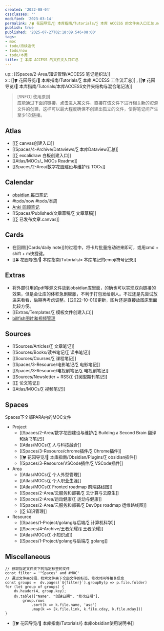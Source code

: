 ```yaml
---
created: '2022-08-04'
cssclasses: ''
modified: '2023-03-14'
permalink: /🍀 花园导览/🧰 本库指南/Tutorials/∑ 本库 ACCESS 的文件夹入口汇总.md
publish: true
published: '2025-07-27T02:18:09.546+08:00'
tags:
- moc
- todo/持续迭代
- todo/now
- todo/本周
title: ∑ 本库 ACCESS 的文件夹入口汇总
---
```

up:: [[Spaces/2-Area/知识管理/ACCESS 笔记组织法]]  
x:: [[🍀 花园导览/🧰 本库指南/Tutorials/∑ 本库 ACCESS 工作流汇总]] , [[🍀 花园导览/🧰 本库指南/Tutorials/本库ACCESS文件夹结构与混合笔记法]]  

>[!INFO] 使用原则  
> 应能通过下面的链接，点击进入某文件，直接在该文件下进行相关新的资源文件的创建，这样可以最大程度确保不创建出孤立的文件，使得笔记间产生至少1次链接。

## Atlas

- [[∑ canvas创建入口]]
- [[Spaces/4-Archive/Dataviews/∑ 本库Dataview汇总]]
- [[∑ excalidraw 白板创建入口]]
- [[Atlas/MOCs/_ MOCs Readme]]
- [[Spaces/2-Area/数字花园建设与维护/§ TOCs]]

## Calendar

- [obsidian 每日笔记](obsidian://advanced-uri?daily=true&mode=append)
- #todo/now #todo/本周
- [Anki 回顾笔记](obsidian://advanced-uri?vault=knowledge-garden&commandid=obsidian-spaced-repetition%253Asrs-note-review-open-note)
- [[Spaces/Published/文章草稿/∑ 文章草稿]]
- [[∑ 已发布文章.canvas]]

## Cards

- 在回顾[[Cards/daily note]]的过程中，将卡片批量拖动进来即可，或用cmd + shift + m快捷键。
- [[🍀 花园导览/🧰 本库指南/Tutorials/» 本库笔记的emoji符号记录]]

## Extras

- 将外部引用的pdf等源文件放到obsidian库里面，的确也可以实现双向链接的效果，但是会让库的体积急剧膨胀，不利于打包发给别人。不过还是先尝试放进来看看，后期再考虑调整。[[2022-10-01]]更新，图片还是直接放图床里面比较方便。
- [[Extras/Templates/∑ 模板文件创建入口]]
- [billfish图片和视频管理](billfish://)

## Sources



- [[Sources/Articles/∑ 文章笔记]]
- [[Sources/Books/读书笔记/∑ 读书笔记]]
- [[Sources/Courses/∑ 课程笔记]]
- [[Spaces/3-Resource/电影笔记/∑ 电影笔记]]
- [[Spaces/3-Resource/电视剧笔记/∑ 电视剧笔记]]
- [[Sources/Newsletter + RSS/∑ 订阅型期刊笔记]]
- [[∑ 论文笔记]]
- [[Atlas/MOCs/∑ 视频笔记]]

## Spaces

Spaces下全部PARA内的MOC文件



- Project
	- [[Spaces/2-Area/数字花园建设与维护/∑ Building a Second Brain 翻译和读书笔记]]
	- [[Atlas/MOCs/∑ 人与科技融合]]
	- [[Spaces/3-Resource/chrome插件/∑ Chrome插件]]
	- [[🍀 花园导览/🧰 本库指南/Obsidian/Plugins/∑ obsidian插件]]
	- [[Spaces/3-Resource/VSCode插件/∑ VSCode插件]]
- Area
	- [[Atlas/MOCs/∑ 个人外型管理]]
	- [[Atlas/MOCs/∑ 个人职业生涯]]
	- [[Atlas/MOCs/∑ Fronted roadmap 前端路线图]]
	- [[Spaces/2-Area/云服务和部署/∑ 云计算与云原生]]
	- [[Spaces/2-Area/运动健康/∑ 运动与健康]]
	- [[Spaces/2-Area/云服务和部署/∑ DevOps roadmap 运维路线图]]
	- [[∑ 知识管理]]
- Resource
	- [[Spaces/1-Project/golang与后端/∑ 计算机科学]]
	- [[Spaces/4-Archive/王者荣耀/§ 王者荣耀]]
	- [[Atlas/MOCs/∑ 小知识点]]
	- [[Spaces/1-Project/golang与后端/∑ golang]]

## Miscellaneous

```dataviewjs
// 获取指定文件夹下的指定标签的文件
const filter = '"Spaces" and #MOC'
// 通过文件夹分组，检索文件夹下全部文件的标签、修改时间等相关信息
const groups =  dv.pages(`${filter}`).groupBy(p => p.file.folder)
for (let group of groups) {
	dv.header(4, group.key);
	dv.table(["Name", "创建日期", "修改日期"],
		group.rows
			.sort(k => k.file.name, 'asc')
			.map(k => [k.file.link, k.file.cday, k.file.mday]))
}
```

- [[🍀 花园导览/🧰 本库指南/Tutorials/§ 本库obsidian使用说明书]]